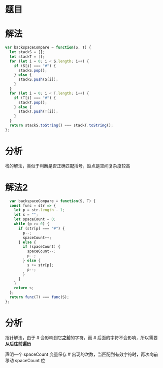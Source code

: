 
# 题目


# 解法

```javascript
var backspaceCompare = function(S, T) {
  let stackS = [];
  let stackT = [];
  for (let i = 0; i < S.length; i++) {
    if (S[i] === "#") {
      stackS.pop();
    } else {
      stackS.push(S[i]);
    }
  }
  for (let i = 0; i < T.length; i++) {
    if (T[i] === "#") {
      stackT.pop();
    } else {
      stackT.push(T[i]);
    }
  }
  return stackS.toString() === stackT.toString();
};  
```

# 分析

栈的解法，类似于判断是否正确匹配括号，缺点是空间复杂度较高

# 解法2

```javascript
  var backspaceCompare = function(S, T) {
  const func = str => {
    let p = str.length - 1;
    let s = "";
    let spaceCount = 0;
    while (p >= 0) {
      if (str[p] === "#") {
        p--;
        spaceCount++;
      } else {
        if (spaceCount) {
          spaceCount--;
          p--;
        } else {
          s += str[p];
          p--;
        }
      }
    }
    return s;
  };
  return func(T) === func(S);
};

```

# 分析

指针解法，由于 # 会影响到它**之前**的字符，而 # 后面的字符不会影响，所以需要**从后往前遍历**

声明一个 spaceCount 变量保存 # 出现的次数，当匹配到有效字符时，再次向前移动 spaceCount 位